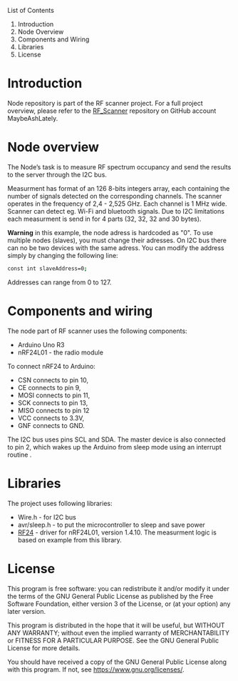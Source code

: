 List of Contents
1. Introduction
2. Node Overview
3. Components and Wiring
4. Libraries
5. License
 
# Introduction

Node repository is part of the RF scanner project. For a full project overview, please refer to the [RF_Scanner](https://github.com/MaybeAshLately/RF_Scanner) repository on GitHub account MaybeAshLately. 

# Node overview
The Node’s task is to measure RF spectrum occupancy and send the results to the server through the I2C bus.

Measurment has format of an 126 8-bits integers array, each containing the number of signals detected on the corresponding channels. The scanner operates in the frequency of 2,4 - 2,525 GHz. Each channel is 1 MHz wide. Scanner can detect eg. Wi-Fi and bluetooth signals. Due to I2C limitations each measurment is send in for 4 parts (32, 32, 32 and 30 bytes).

**Warning** in this example, the node adress is hardcoded as "0". To use multiple nodes (slaves), you must change their adresses. On I2C bus there can no be two devices with the same adress. You can modify the address simply by changing the following line:

```bash
const int slaveAddress=0;
```
Addresses can range from 0 to 127.

# Components and wiring 
The node part of RF scanner uses the following components:
- Arduino Uno R3
- nRF24L01 - the radio module

To connect nRF24 to Arduino: 
- CSN connects to pin 10, 
- CE connects to pin 9, 
- MOSI connects to pin 11, 
- SCK connects to pin 13, 
- MISO connects to pin 12
- VCC connects to 3.3V,
- GNF connects to GND.


The I2C bus uses pins SCL and SDA. The master device is also connected to pin 2, which wakes up the Arduino from sleep mode using an interrupt routine . 

# Libraries
The project uses following libraries:
- Wire.h - for I2C bus
- avr/sleep.h - to put the microcontroller to sleep and save power
- [RF24](https://github.com/nRF24/RF24) - driver for nRF24L01, version 1.4.10. The measurment logic is based on example from this library. 

# License 
This program is free software: you can redistribute it and/or modify it under the terms of the GNU General Public License as published by the Free Software Foundation, either version 3 of the License, or (at your option) any later version.

This program is distributed in the hope that it will be useful, but WITHOUT ANY WARRANTY; without even the implied warranty of MERCHANTABILITY or FITNESS FOR A PARTICULAR PURPOSE. See the GNU General Public License for more details.

You should have received a copy of the GNU General Public License along with this program. If not, see https://www.gnu.org/licenses/.
